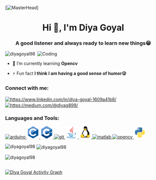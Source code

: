 [![MasterHead](https://gifimage.net/wp-content/uploads/2017/10/marketing-gif-9.gif)]
<h1 align="center">Hi 👋, I'm Diya Goyal</h1>
<h3 align="center">A good listener and always ready to learn new things😁</h3>
<img align="right" alt="Coding" width="400" src="https://cdn.dribbble.com/users/1162077/screenshots/5403918/focus-animation.gif">

<p align="left"> <img src="https://komarev.com/ghpvc/?username=diyagoyal98&label=Profile%20views&color=0e75b6&style=flat" alt="diyagoyal98" /> </p>

- 🌱 I’m currently learning **Opencv**

- ⚡ Fun fact **I think I am having a good sense of humor😜**

<h3 align="left">Connect with me:</h3>
<p align="left">
<a href="https://linkedin.com/in/diya-goyal-1609a41b8/" target="blank"><img align="center" src="https://raw.githubusercontent.com/rahuldkjain/github-profile-readme-generator/master/src/images/icons/Social/linked-in-alt.svg" alt="https://www.linkedin.com/in/diya-goyal-1609a41b8/" height="30" width="40" /></a>
<a href="https://medium.com/@diyag899/" target="blank"><img align="center" src="https://raw.githubusercontent.com/rahuldkjain/github-profile-readme-generator/master/src/images/icons/Social/medium.svg" alt="https://medium.com/@diyag899/" height="30" width="40" /></a>
</p>

<h3 align="left">Languages and Tools:</h3>
<p align="left"> <a href="https://www.arduino.cc/" target="_blank" rel="noreferrer"> <img src="https://cdn.worldvectorlogo.com/logos/arduino-1.svg" alt="arduino" width="40" height="40"/> </a> <a href="https://www.cprogramming.com/" target="_blank" rel="noreferrer"> <img src="https://raw.githubusercontent.com/devicons/devicon/master/icons/c/c-original.svg" alt="c" width="40" height="40"/> </a> <a href="https://www.w3schools.com/cpp/" target="_blank" rel="noreferrer"> <img src="https://raw.githubusercontent.com/devicons/devicon/master/icons/cplusplus/cplusplus-original.svg" alt="cplusplus" width="40" height="40"/> </a> <a href="https://git-scm.com/" target="_blank" rel="noreferrer"> <img src="https://www.vectorlogo.zone/logos/git-scm/git-scm-icon.svg" alt="git" width="40" height="40"/> </a> <a href="https://www.java.com" target="_blank" rel="noreferrer"> <img src="https://raw.githubusercontent.com/devicons/devicon/master/icons/java/java-original.svg" alt="java" width="40" height="40"/> </a> <a href="https://www.linux.org/" target="_blank" rel="noreferrer"> <img src="https://raw.githubusercontent.com/devicons/devicon/master/icons/linux/linux-original.svg" alt="linux" width="40" height="40"/> </a> <a href="https://www.mathworks.com/" target="_blank" rel="noreferrer"> <img src="https://upload.wikimedia.org/wikipedia/commons/2/21/Matlab_Logo.png" alt="matlab" width="40" height="40"/> </a> <a href="https://opencv.org/" target="_blank" rel="noreferrer"> <img src="https://www.vectorlogo.zone/logos/opencv/opencv-icon.svg" alt="opencv" width="40" height="40"/> </a> <a href="https://www.python.org" target="_blank" rel="noreferrer"> <img src="https://raw.githubusercontent.com/devicons/devicon/master/icons/python/python-original.svg" alt="python" width="40" height="40"/> </a> </p>

<p><img align="left" src="https://github-readme-stats.vercel.app/api/top-langs?username=diyagoyal98&show_icons=true&locale=en&layout=compact" alt="diyagoyal98" /></p>

<p>&nbsp;<img align="center" src="https://github-readme-stats.vercel.app/api?username=diyagoyal98&show_icons=true&locale=en" alt="diyagoyal98" /></p>

<p><img align="center" src="https://github-readme-streak-stats.herokuapp.com/?user=diyagoyal98&" alt="diyagoyal98" /></p>

<br/>
<a href="https://github.com/diyagoyal98/github-readme-activity-graph"><img alt="Diya Goyal Activity Graph" src="https://activity-graph.herokuapp.com/graph?username=diyagoyal98&bg_color=0D1117&color=5BCDEC&line=5BCDEC&point=FFFFFF&hide_border=true" /></a>

